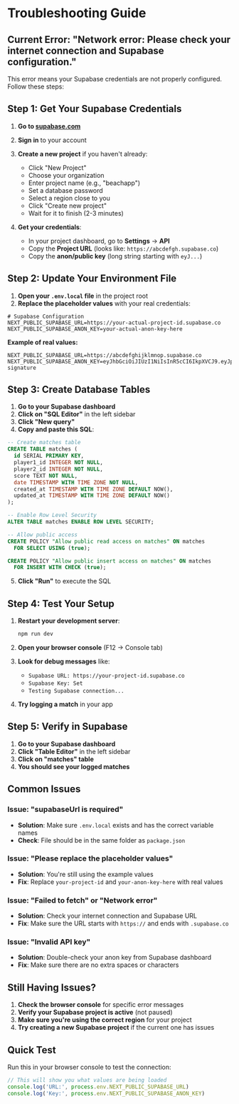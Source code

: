 # Troubleshooting Guide

## Current Error: "Network error: Please check your internet connection and Supabase configuration."

This error means your Supabase credentials are not properly configured. Follow these steps:

## Step 1: Get Your Supabase Credentials

1. **Go to [supabase.com](https://supabase.com)**
2. **Sign in** to your account
3. **Create a new project** if you haven't already:
   - Click "New Project"
   - Choose your organization
   - Enter project name (e.g., "beachapp")
   - Set a database password
   - Select a region close to you
   - Click "Create new project"
   - Wait for it to finish (2-3 minutes)

4. **Get your credentials**:
   - In your project dashboard, go to **Settings** → **API**
   - Copy the **Project URL** (looks like: `https://abcdefgh.supabase.co`)
   - Copy the **anon/public key** (long string starting with `eyJ...`)

## Step 2: Update Your Environment File

1. **Open your `.env.local` file** in the project root
2. **Replace the placeholder values** with your real credentials:

```env
# Supabase Configuration
NEXT_PUBLIC_SUPABASE_URL=https://your-actual-project-id.supabase.co
NEXT_PUBLIC_SUPABASE_ANON_KEY=your-actual-anon-key-here
```

**Example of real values:**
```env
NEXT_PUBLIC_SUPABASE_URL=https://abcdefghijklmnop.supabase.co
NEXT_PUBLIC_SUPABASE_ANON_KEY=eyJhbGciOiJIUzI1NiIsInR5cCI6IkpXVCJ9.eyJpc3MiOiJzdXBhYmFzZSIsInJlZiI6ImFiY2RlZmdoaWprbG1ub3AiLCJyb2xlIjoiYW5vbiIsImlhdCI6MTY5ODc2ODAwMCwiZXhwIjoyMDE0MzQ0MDAwfQ.example-signature
```

## Step 3: Create Database Tables

1. **Go to your Supabase dashboard**
2. **Click on "SQL Editor"** in the left sidebar
3. **Click "New query"**
4. **Copy and paste this SQL**:

```sql
-- Create matches table
CREATE TABLE matches (
  id SERIAL PRIMARY KEY,
  player1_id INTEGER NOT NULL,
  player2_id INTEGER NOT NULL,
  score TEXT NOT NULL,
  date TIMESTAMP WITH TIME ZONE NOT NULL,
  created_at TIMESTAMP WITH TIME ZONE DEFAULT NOW(),
  updated_at TIMESTAMP WITH TIME ZONE DEFAULT NOW()
);

-- Enable Row Level Security
ALTER TABLE matches ENABLE ROW LEVEL SECURITY;

-- Allow public access
CREATE POLICY "Allow public read access on matches" ON matches
  FOR SELECT USING (true);

CREATE POLICY "Allow public insert access on matches" ON matches
  FOR INSERT WITH CHECK (true);
```

5. **Click "Run"** to execute the SQL

## Step 4: Test Your Setup

1. **Restart your development server**:
   ```bash
   npm run dev
   ```

2. **Open your browser console** (F12 → Console tab)
3. **Look for debug messages** like:
   - `Supabase URL: https://your-project-id.supabase.co`
   - `Supabase Key: Set`
   - `Testing Supabase connection...`

4. **Try logging a match** in your app

## Step 5: Verify in Supabase

1. **Go to your Supabase dashboard**
2. **Click "Table Editor"** in the left sidebar
3. **Click on "matches" table**
4. **You should see your logged matches**

## Common Issues

### Issue: "supabaseUrl is required"
- **Solution**: Make sure `.env.local` exists and has the correct variable names
- **Check**: File should be in the same folder as `package.json`

### Issue: "Please replace the placeholder values"
- **Solution**: You're still using the example values
- **Fix**: Replace `your-project-id` and `your-anon-key-here` with real values

### Issue: "Failed to fetch" or "Network error"
- **Solution**: Check your internet connection and Supabase URL
- **Fix**: Make sure the URL starts with `https://` and ends with `.supabase.co`

### Issue: "Invalid API key"
- **Solution**: Double-check your anon key from Supabase dashboard
- **Fix**: Make sure there are no extra spaces or characters

## Still Having Issues?

1. **Check the browser console** for specific error messages
2. **Verify your Supabase project is active** (not paused)
3. **Make sure you're using the correct region** for your project
4. **Try creating a new Supabase project** if the current one has issues

## Quick Test

Run this in your browser console to test the connection:

```javascript
// This will show you what values are being loaded
console.log('URL:', process.env.NEXT_PUBLIC_SUPABASE_URL)
console.log('Key:', process.env.NEXT_PUBLIC_SUPABASE_ANON_KEY)
```



